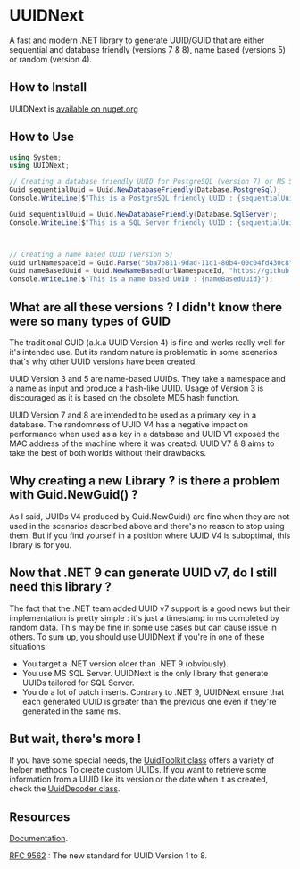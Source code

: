 # UUIDNext

A fast and modern .NET library to generate UUID/GUID that are either sequential and database friendly (versions 7 & 8), name based (versions  5) or random (version 4).

## How to Install

UUIDNext is [available on nuget.org](https://www.nuget.org/packages/UUIDNext/)

## How to Use

```C#
using System;
using UUIDNext;

// Creating a database friendly UUID for PostgreSQL (version 7) or MS SQL Server (Version 8)
Guid sequentialUuid = Uuid.NewDatabaseFriendly(Database.PostgreSql);
Console.WriteLine($"This is a PostgreSQL friendly UUID : {sequentialUuid}");

Guid sequentialUuid = Uuid.NewDatabaseFriendly(Database.SqlServer);
Console.WriteLine($"This is a SQL Server friendly UUID : {sequentialUuid}");



// Creating a name based UUID (Version 5)
Guid urlNamespaceId = Guid.Parse("6ba7b811-9dad-11d1-80b4-00c04fd430c8");
Guid nameBasedUuid = Uuid.NewNameBased(urlNamespaceId, "https://github.com/uuid6/uuid6-ietf-draft");
Console.WriteLine($"This is a name based UUID : {nameBasedUuid}");
```

## What are all these versions ? I didn't know there were so many types of GUID

The traditional GUID (a.k.a UUID Version 4) is fine and works really well for it's intended use. But its random nature is problematic in some scenarios that's why other UUID versions have been created.

UUID Version 3 and 5 are name-based UUIDs. They take a namespace and a name as input and produce a hash-like UUID. Usage of Version 3 is discouraged as it is based on the obsolete MD5 hash function.

UUID Version 7 and 8 are intended to be used as a primary key in a database. The randomness of UUID V4 has a negative impact on performance when used as a key in a database and UUID V1 exposed the MAC address of the machine where it was created. UUID V7 & 8 aims to take the best of both worlds without their drawbacks.

## Why creating a new Library ? is there a problem with Guid.NewGuid() ?

As I said, UUIDs V4 produced by Guid.NewGuid() are fine when they are not used in the scenarios described above and there's no reason to stop using them. But if you find yourself in a position where UUID V4 is suboptimal, this library is for you.

## Now that .NET 9 can generate UUID v7, do I still need this library ?

The fact that the .NET team added UUID v7 support is a good news but their implementation is pretty simple : it's just a timestamp in ms completed by random data. This may be fine in some use cases but can cause issue in others.
To sum up, you should use UUIDNext if you're in one of these situations:

* You target a .NET version older than .NET 9 (obviously).
* You use MS SQL Server. UUIDNext is the only library that generate UUIDs tailored for SQL Server.
* You do a lot of batch inserts. Contrary to .NET 9, UUIDNext ensure that each generated UUID is greater than the previous one even if they're generated in the same ms.

## But wait, there's more !

If you have some special needs, the [UuidToolkit class](https://github.com/mareek/UUIDNext/blob/main/Doc/uuidnext.tools.uuidtoolkit.md) offers a variety of helper methods To create custom UUIDs.
If you want to retrieve some information from a UUID like its version or the date when it as created, check the [UuidDecoder class](https://github.com/mareek/UUIDNext/blob/master/Doc/uuidnext.tools.uuiddecoder.md).

## Resources

[Documentation](https://github.com/mareek/UUIDNext/tree/main/Doc/index.md).

[RFC 9562](https://www.rfc-editor.org/rfc/rfc9562) : The new standard for UUID Version 1 to 8.
